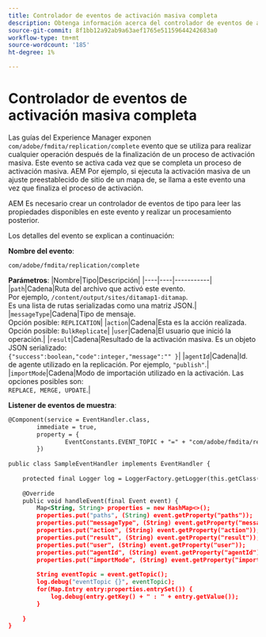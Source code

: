 ```yaml
---
title: Controlador de eventos de activación masiva completa
description: Obtenga información acerca del controlador de eventos de activación masiva completa
source-git-commit: 8f1bb12a92ab9a63aef1765e51159644242683a0
workflow-type: tm+mt
source-wordcount: '185'
ht-degree: 1%

---
```


# Controlador de eventos de activación masiva completa

Las guías del Experience Manager exponen `com/adobe/fmdita/replication/complete` evento que se utiliza para realizar cualquier operación después de la finalización de un proceso de activación masiva. Este evento se activa cada vez que se completa un proceso de activación masiva. AEM Por ejemplo, si ejecuta la activación masiva de un ajuste preestablecido de sitio de un mapa de, se llama a este evento una vez que finaliza el proceso de activación.

AEM Es necesario crear un controlador de eventos de tipo para leer las propiedades disponibles en este evento y realizar un procesamiento posterior.

Los detalles del evento se explican a continuación:

**Nombre del evento**:

```
com/adobe/fmdita/replication/complete 
```

**Parámetros**: |Nombre|Tipo|Descripción| |----|----|-----------| |`path`|Cadena|Ruta del archivo que activó este evento. <br> Por ejemplo, `/content/output/sites/ditamap1-ditamap`. <br> Es una lista de rutas serializadas como una matriz JSON.| |`messageType`|Cadena|Tipo de mensaje. <br>Opción posible: `REPLICATION`| |`action`|Cadena|Esta es la acción realizada. <br>Opción posible: `BulkReplicate`| |`user`|Cadena|El usuario que inició la operación.| |`result`|Cadena|Resultado de la activación masiva. Es un objeto JSON serializado: <br>`{"success":boolean,"code":integer,"message":"" }`| |`agentId`|Cadena|Id. de agente utilizado en la replicación. Por ejemplo, `"publish"`.| |`importMode`|Cadena|Modo de importación utilizado en la activación. Las opciones posibles son: <br>`REPLACE, MERGE, UPDATE`.|


**Listener de eventos de muestra**:

```XML
@Component(service = EventHandler.class,
        immediate = true,
        property = {
                EventConstants.EVENT_TOPIC + "=" + "com/adobe/fmdita/replication/complete",
        })
 
public class SampleEventHandler implements EventHandler {
 
    protected final Logger log = LoggerFactory.getLogger(this.getClass());
 
    @Override
    public void handleEvent(final Event event) {
        Map<String, String> properties = new HashMap<>();
        properties.put("paths", (String) event.getProperty("paths"));
        properties.put("messageType", (String) event.getProperty("messageType"));
        properties.put("action", (String) event.getProperty("action"));
        properties.put("result", (String) event.getProperty("result"));
        properties.put("user", (String) event.getProperty("user"));
        properties.put("agentId", (String) event.getProperty("agentId"));
        properties.put("importMode", (String) event.getProperty("importMode"));
 
        String eventTopic = event.getTopic();
        log.debug("eventTopic {}", eventTopic);
        for(Map.Entry entry:properties.entrySet()) {
            log.debug(entry.getKey() + " : " + entry.getValue());
        }
 
    }
}
```
